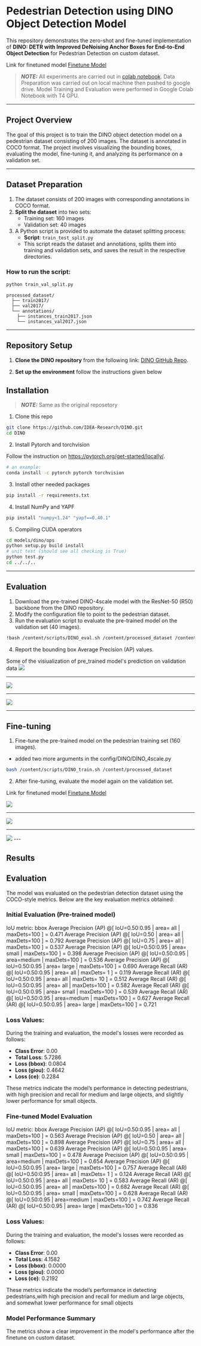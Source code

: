 # Pedestrian Detection using DINO Object Detection Model

This repository demonstrates the zero-shot and fine-tuned implementation of **DINO: DETR with Improved DeNoising Anchor Boxes for End-to-End Object Detection** for Pedestrian Detection on custom dataset.

Link for finetuned model [Finetune Model](https://pdpuacin-my.sharepoint.com/:u:/g/personal/kunal_sce21_pdpu_ac_in/EZn3sIgs_q5FvCByX3nvkJ8BpE-t7TEjShbucyAf3u_itw?e=wyYcil)

> **_NOTE:_** All experiments are carried out in [colab notebook](Pedestrian.ipynb). Data Preparation was carried out on local machine then pushed to google drive. Model Training and Evaluation were performed in Google Colab Notebook with T4 GPU.

---

## Project Overview

The goal of this project is to train the DINO object detection model on a pedestrian dataset consisting of 200 images. The dataset is annotated in COCO format. The project involves visualizing the bounding boxes, evaluating the model, fine-tuning it, and analyzing its performance on a validation set.

---
## Dataset Preparation

1. The dataset consists of 200 images with corresponding annotations in COCO format.
2. **Split the dataset** into two sets:
   - Training set: 160 images
   - Validation set: 40 images
3. A Python script is provided to automate the dataset splitting process:
   - **Script**: `train_test_split.py`
   - This script reads the dataset and annotations, splits them into training and validation sets, and saves the result in the respective directories.
   
### How to run the script:
   ```sh
   python train_val_split.py 
   ```
```
processed_dataset/
  ├── train2017/
  ├── val2017/
  └── annotations/
  	├── instances_train2017.json
  	└── instances_val2017.json
```
---

## Repository Setup

1. **Clone the DINO repository** from the following link: [DINO GitHub Repo](https://github.com/IDEA-Research/DINO#installation).
   
2. **Set up the environment** follow the instructions given below

## Installation
> **_NOTE:_** Same as the original reposetory
   1. Clone this repo
   ```sh
   git clone https://github.com/IDEA-Research/DINO.git
   cd DINO
   ```

   2. Install Pytorch and torchvision

   Follow the instruction on https://pytorch.org/get-started/locally/.
   ```sh
   # an example:
   conda install -c pytorch pytorch torchvision
   ```

   3. Install other needed packages
   ```sh
   pip install -r requirements.txt
   ```
  4. Install NumPy and YAPF
  ```sh
  pip install "numpy<1.24" "yapf==0.40.1"
  ```


   5. Compiling CUDA operators
   ```sh
   cd models/dino/ops
   python setup.py build install
   # unit test (should see all checking is True)
   python test.py
   cd ../../..
   ```

---

## Evaluation

1. Download the pre-trained DINO-4scale model with the ResNet-50 (R50) backbone from the DINO repository.
2. Modify the configuration file to point to the pedestrian dataset.
3. Run the evaluation script to evaluate the pre-trained model on the validation set (40 images).
```sh
!bash /content/scripts/DINO_eval.sh /content/processed_dataset /content/checkpoint0011_4scale.pth
```
4. Report the bounding box Average Precision (AP) values.

Some of the visiualization of pre_trained model's prediction on validation data
<img src="pre1.png">

---
<img src="pre2.png">

---
<img src="pre3.png">

---

## Fine-tuning

1. Fine-tune the pre-trained model on the pedestrian training set (160 images).
* added two more arguments in the config/DINO/DINO_4scale.py
```sh
bash /content/scripts/DINO_train.sh /content/processed_dataset
```
2. After fine-tuning, evaluate the model again on the validation set.

Link for finetuned model [Finetune Model](https://pdpuacin-my.sharepoint.com/:u:/g/personal/kunal_sce21_pdpu_ac_in/EZn3sIgs_q5FvCByX3nvkJ8BpE-t7TEjShbucyAf3u_itw?e=wyYcil)

<img src="post1.png">

---
<img src="post2.png">

---
<img src="post3.png">
---

## Results

## Evaluation

The model was evaluated on the pedestrian detection dataset using the COCO-style metrics. Below are the key evaluation metrics obtained:

### Initial Evaluation (Pre-trained model)

IoU metric: bbox
 Average Precision  (AP) @[ IoU=0.50:0.95 | area=   all | maxDets=100 ] = 0.471
 Average Precision  (AP) @[ IoU=0.50      | area=   all | maxDets=100 ] = 0.792
 Average Precision  (AP) @[ IoU=0.75      | area=   all | maxDets=100 ] = 0.537
 Average Precision  (AP) @[ IoU=0.50:0.95 | area= small | maxDets=100 ] = 0.398
 Average Precision  (AP) @[ IoU=0.50:0.95 | area=medium | maxDets=100 ] = 0.536
 Average Precision  (AP) @[ IoU=0.50:0.95 | area= large | maxDets=100 ] = 0.690
 Average Recall     (AR) @[ IoU=0.50:0.95 | area=   all | maxDets=  1 ] = 0.119
 Average Recall     (AR) @[ IoU=0.50:0.95 | area=   all | maxDets= 10 ] = 0.512
 Average Recall     (AR) @[ IoU=0.50:0.95 | area=   all | maxDets=100 ] = 0.582
 Average Recall     (AR) @[ IoU=0.50:0.95 | area= small | maxDets=100 ] = 0.539
 Average Recall     (AR) @[ IoU=0.50:0.95 | area=medium | maxDets=100 ] = 0.627
 Average Recall     (AR) @[ IoU=0.50:0.95 | area= large | maxDets=100 ] = 0.721


### Loss Values:

During the training and evaluation, the model's losses were recorded as follows:

- **Class Error**: 0.00
- **Total Loss**: 5.7286
- **Loss (bbox)**: 0.0804
- **Loss (giou)**: 0.4642
- **Loss (ce)**: 0.2284

These metrics indicate the model’s performance in detecting pedestrians, with high precision and recall for medium and large objects, and slightly lower performance for small objects.

### Fine-tuned Model Evaluation

IoU metric: bbox
 Average Precision  (AP) @[ IoU=0.50:0.95 | area=   all | maxDets=100 ] = 0.563
 Average Precision  (AP) @[ IoU=0.50      | area=   all | maxDets=100 ] = 0.898
 Average Precision  (AP) @[ IoU=0.75      | area=   all | maxDets=100 ] = 0.639
 Average Precision  (AP) @[ IoU=0.50:0.95 | area= small | maxDets=100 ] = 0.478
 Average Precision  (AP) @[ IoU=0.50:0.95 | area=medium | maxDets=100 ] = 0.654
 Average Precision  (AP) @[ IoU=0.50:0.95 | area= large | maxDets=100 ] = 0.757
 Average Recall     (AR) @[ IoU=0.50:0.95 | area=   all | maxDets=  1 ] = 0.124
 Average Recall     (AR) @[ IoU=0.50:0.95 | area=   all | maxDets= 10 ] = 0.583
 Average Recall     (AR) @[ IoU=0.50:0.95 | area=   all | maxDets=100 ] = 0.682
 Average Recall     (AR) @[ IoU=0.50:0.95 | area= small | maxDets=100 ] = 0.628
 Average Recall     (AR) @[ IoU=0.50:0.95 | area=medium | maxDets=100 ] = 0.742
 Average Recall     (AR) @[ IoU=0.50:0.95 | area= large | maxDets=100 ] = 0.836



### Loss Values:

During the training and evaluation, the model's losses were recorded as follows:

- **Class Error**: 0.00
- **Total Loss**: 4.1582
- **Loss (bbox)**: 0.0000
- **Loss (giou)**: 0.0000
- **Loss (ce)**: 0.2192

These metrics indicate the model’s performance in detecting pedestrians,with high precision and recall for medium and large objects, and somewhat lower performance for small objects

### Model Performance Summary
The metrics show a clear improvement in the model's performance after the finetune on custom dataset.